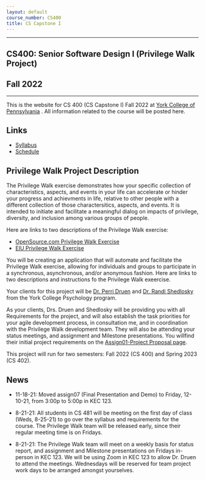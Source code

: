 ```yaml
---
layout: default
course_number: CS400
title: CS Capstone I
---
```


--- --- --- --- --- --- --- --- --- --- --- --- --- --- --- --- --- --- --- --- --- --- --- ---

## CS400: Senior Software Design I (Privilege Walk Project)

## Fall 2022

--- --- --- --- --- --- --- --- --- --- --- --- --- --- --- --- --- --- --- --- --- --- --- ---

This is the website for CS 400 (CS Capstone I) Fall 2022 at [York College of Pennsylvania](http://www.ycp.edu) .  All information related to the course will be posted here.

## Links

* [Syllabus](syllabus.html)
* [Schedule](schedule.html)

## Privilege Walk Project Description
The Privilege Walk exercise demonstrates how your specific collection of characteristics, aspects, and events in your life can accelerate or hinder your progress and achievments in life, relative to other people with a different collection of those charactersitics, aspects, and events.  It is intended to initiate and facilitate a meaningful dialog on impacts of privilege, diversity, and inclusion among various groups of people.

Here are links to two descriptions of the Privilege Walk exercise:
  - [OpenSource.com Privilege Walk Exercise](https://opensource.com/open-organization/17/11/privilege-walk-exercise)
  - [EIU Privilege Walk Exercise](https://www.eiu.edu/eiu1111/Privilege%20Walk%20Exercise-%20Transfer%20Leadership%20Institute-%20Week%204.pdf)

You will be creating an application that will automate and facilitate the Privilege Walk exercise, allowing for individuals and groups to participate in a synchronous, asynchronous, and/or anonymous fashion.  Here are links to two descriptions and instructions fo the Privilege Walk exeercise.

Your clients for this project will be [Dr. Perri Druen](https://www.ycp.edu/academics/school-of-behavioral-sciences-and-education/faculty/druen-perri.php) and [Dr. Randi Shedlosky](https://www.ycp.edu/academics/school-of-behavioral-sciences-and-education/faculty/shedlosky-shoemaker-randi.php) from the York College Psychology program.

As your clients, Drs. Druen and Shedlosky will be providing you with all Requirements for the project, and will also establish the task priorities for your agile development process, in consultation me, and in coordination with the Privilege Walk development team.  They will also be attending your status meetings, and assignment and Milestone presentations.  You willfind their initial project requirements on the [Assign01-Project Proposal page](.\assign\assign01.html).

This project will run for two semesters: Fall 2022 (CS 400) and Spring 2023 (CS 402).

## News
* 11-18-21: Moved assign07 (Final Presentation and Demo) to Friday, 12-10-21, from 3:00p to 5:00p in KEC 123.

* 8-21-21: All students in CS 481 will be meeting on the first day of class (Weds, 8-25-21) to go over the syllabus and requirements for the course.  The Privilege Walk team will be released early, since their regular meeting time is on Fridays.

* 8-21-21: The Privilege Walk team will meet on a weekly basis for status report, and assignment and Milestone presentations on Fridays in-person in KEC 123.  We will be using Zoom in KEC 123 to allow Dr. Druen to attend the meetings.  Wednesdays will be reserved for team project work days to be arranged amongst yourselves.
